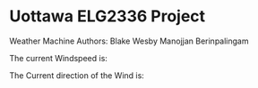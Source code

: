 # Uottawa ELG2336 Project
Weather Machine
Authors: Blake Wesby
         Manojjan Berinpalingam


The current Windspeed is:







The Current direction of the Wind is:

